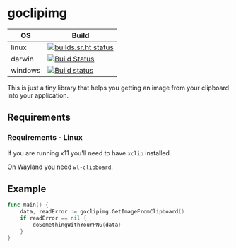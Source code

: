 # goclipimg

| OS | Build |
| - | - |
| linux | [![builds.sr.ht status](https://builds.sr.ht/~biosmarcel/goclipimg/arch.yml.svg)](https://builds.sr.ht/~biosmarcel/goclipimg/arch.yml?) |
| darwin | [![Build Status](https://travis-ci.org/Bios-Marcel/goclipimg.svg?branch=master)](https://travis-ci.org/Bios-Marcel/goclipimg) |
| windows | [![Build status](https://ci.appveyor.com/api/projects/status/jk8g0q27hle7m98p/branch/master?svg=true)](https://ci.appveyor.com/project/Bios-Marcel/goclipimg/branch/master) |

This is just a tiny library that helps you getting an image from your clipboard into your application.

## Requirements

### Requirements - Linux

If you are running x11 you'll need to have `xclip` installed.

On Wayland you need `wl-clipboard`.

## Example

```go
func main() {
    data, readError := goclipimg.GetImageFromClipboard()
    if readError == nil {
        doSomethingWithYourPNG(data)
    }
}
```